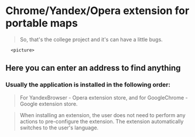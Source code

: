 # Chrome/Yandex/Opera extension for portable maps

> So, that's the college project and it's can have a little bugs.

      <picture>

## Here you can enter an address to find anything

### Usually the application is installed in the following order:

> For YandexBrowser - Opera extension store, and for GoogleChrome - Google extension store.

> When installing an extension, the user does not need to perform any actions to pre-configure the extension. The extension automatically switches to the user's language.
